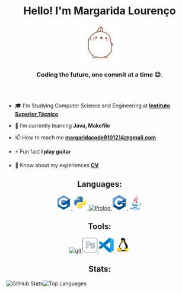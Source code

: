 <h1 align="center"> Hello! I'm Margarida Lourenço</h1>
<div align="center">
  <img src="Friends Love GIF by Molang_Official - Find & Share on GIPHY.gif" height="100px"/>
</div>
<h3 align="center">Coding the future, one commit at a time 😊.</h3>

<br>
<br>

- 🎓 I'm Studying Computer Science and Engineering at **[Instituto Superior Técnico](https://tecnico.ulisboa.pt)**

- 🌱 I’m currently learning **Java, Makefile**

- 📫 How to reach me **margaridacode9101214@gmail.com**

- ⚡ Fun fact **I play guitar**

- 📄 Know about my experiences **[CV](https://fuchsia-felita-56.tiiny.site)**


<h2 align="center">Languages:</h2>
  <p align="center"> <a href="https://www.cprogramming.com/" target="_blank" rel="noreferrer"> <img src="https://raw.githubusercontent.com/devicons/devicon/master/icons/c/c-original.svg" alt="c" width="40" height="40"/> </a> <a href="https://www.python.org" target="_blank" rel="noreferrer"> <img src="https://raw.githubusercontent.com/devicons/devicon/master/icons/python/python-original.svg" alt="python" width="40" height="40"/> <a href="https://www.swi-prolog.org/" target="_blank" rel="noreferrer"> <img src="https://avatars.githubusercontent.com/u/6884283?s=200&v=4" alt="Prolog" width="40" height="40"/> <a href="https://www.cprogramming.com/" target="_blank" rel="noreferrer"> <img src="https://raw.githubusercontent.com/devicons/devicon/master/icons/cplusplus/cplusplus-original.svg" alt="c++" width="40" height="40"/> <a href="https://www.java.com/" target="_blank" rel="noreferrer"> <img src="https://raw.githubusercontent.com/devicons/devicon/master/icons/java/java-original.svg" alt="java" width="40" height="40"/>
 </a> </p>
 
<h2 align="center">Tools:</h2>
  <p align="center"> <a href="https://git-scm.com/" target="_blank" rel="noreferrer"> <img src="https://www.vectorlogo.zone/logos/git-scm/git-scm-icon.svg" alt="git" width="40" height="40"/> </a> <a href="https://www.photoshop.com/en" target="_blank" rel="noreferrer"> <img src="https://raw.githubusercontent.com/devicons/devicon/master/icons/photoshop/photoshop-line.svg" alt="photoshop" width="40" </a> <a href="https://code.visualstudio.com/" target="_blank" rel="noreferrer"> <img src="https://raw.githubusercontent.com/devicons/devicon/1119b9f84c0290e0f0b38982099a2bd027a48bf1/icons/vscode/vscode-original.svg" alt="Visual Studio Code" width="40" height="40"/> <a href="https://www.linux.org/" target="_blank" rel="noreferrer"> <img src="https://raw.githubusercontent.com/devicons/devicon/master/icons/linux/linux-original.svg" alt="linux" width="40" height="40"/> </a>
   </a> </p>

<h2 align="center">Stats:</h2>
<div>
  <img align="left" src="https://github-readme-stats.vercel.app/api?username=margarida-lourenco&show_icons=true&theme=noctis_minimus&count_private=true" alt="GitHub Stats" style="margin-bottom: 10px;">
  <img align="left" src="https://github-readme-stats.vercel.app/api/top-langs/?username=margarida-lourenco&layout=compact&theme=noctis_minimus&count_private=true&custom_title=Top%20Languages" alt="Top Languages">
</div>



